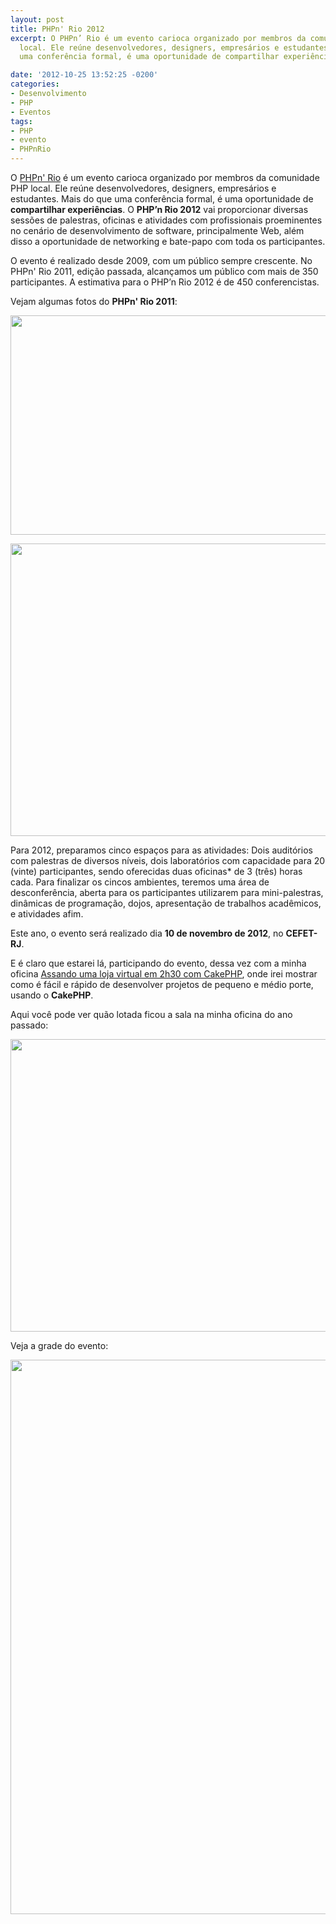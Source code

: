 ```yaml
---
layout: post
title: PHPn' Rio 2012
excerpt: O PHPn’ Rio é um evento carioca organizado por membros da comunidade PHP
  local. Ele reúne desenvolvedores, designers, empresários e estudantes. Mais do que
  uma conferência formal, é uma oportunidade de compartilhar experiências.

date: '2012-10-25 13:52:25 -0200'
categories:
- Desenvolvimento
- PHP
- Eventos
tags:
- PHP
- evento
- PHPnRio
---
```

<p>O <a href="http://phpnrio.com.br/" target="_blank">PHPn' Rio</a> é um evento carioca organizado por membros da comunidade PHP local. Ele reúne desenvolvedores, designers, empresários e estudantes. Mais do que uma conferência formal, é uma oportunidade de <strong>compartilhar experiências</strong>. O <strong>PHP’n Rio 2012</strong> vai proporcionar diversas sessões de palestras, oficinas e atividades com profissionais proeminentes no cenário de desenvolvimento de software, principalmente Web, além disso a oportunidade de networking e bate-papo com toda os participantes.</p>
<p>O evento é realizado desde 2009, com um público sempre crescente. No PHPn' Rio 2011, edição passada, alcançamos um público com mais de 350 participantes. A estimativa para o PHP’n Rio 2012 é de 450 conferencistas.</p>
<p>Vejam algumas fotos do <strong>PHPn' Rio 2011</strong>:</p>
<p><img class="aligncenter size-thumbnail wp-image-2713" title="Auditório 1" src="http://blog.thiagobelem.net/wp-content/uploads/2012/10/auditorio1-624x351.jpg" alt="" width="624" height="351" /></p>
<p><img class="aligncenter size-thumbnail wp-image-2716" title="Desconferência" src="http://blog.thiagobelem.net/wp-content/uploads/2012/10/desconferencia-624x468.jpg" alt="" width="624" height="468" /></p>
<p>Para 2012, preparamos cinco espaços para as atividades: Dois auditórios com palestras de diversos níveis, dois laboratórios com capacidade para 20 (vinte) participantes, sendo oferecidas duas oficinas* de 3 (três) horas cada. Para finalizar os cincos ambientes, teremos uma área de desconferência, aberta para os participantes utilizarem para mini-palestras, dinâmicas de programação, dojos, apresentação de trabalhos acadêmicos, e atividades afim.</p>
<p>Este ano, o evento será realizado dia <strong>10 de novembro de 2012</strong>, no <strong>CEFET-RJ</strong>.</p>
<p>E é claro que estarei lá, participando do evento, dessa vez com a minha oficina <a href="http://phpnrio.com.br/2012/assando-uma-loja-virtual-em-2h30-com-cakephp" target="_blank">Assando uma loja virtual em 2h30 com CakePHP</a>, onde irei mostrar como é fácil e rápido de desenvolver projetos de pequeno e médio porte, usando o <strong>CakePHP</strong>.</p>
<p>Aqui você pode ver quão lotada ficou a sala na minha oficina do ano passado:</p>
<p><img class="aligncenter size-thumbnail wp-image-2717" title="Laboratório" src="http://blog.thiagobelem.net/wp-content/uploads/2012/10/Laboratório-624x468.jpg" alt="" width="624" height="468" /></p>
<p>Veja a grade do evento:</p>
<p><a href="http://phpnrio.com.br/"><img class="aligncenter  wp-image-2719" title="Banner PHP'n Rio 2012" src="http://blog.thiagobelem.net/wp-content/uploads/2012/10/banner_web_phpinrio2012-721x1024.jpg" alt="" width="625" height="887" /></a></p>

